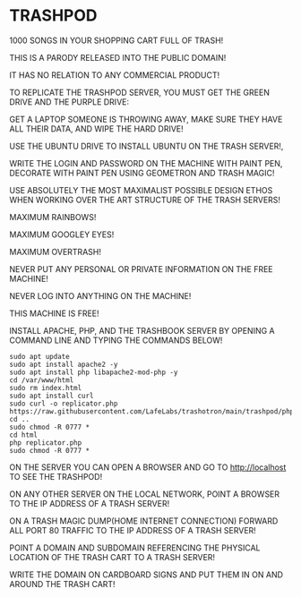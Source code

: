 # TRASHPOD
 
1000 SONGS IN YOUR SHOPPING CART FULL OF TRASH!

THIS IS A PARODY RELEASED INTO THE PUBLIC DOMAIN!

IT HAS NO RELATION TO ANY COMMERCIAL PRODUCT!

TO REPLICATE THE TRASHPOD SERVER, YOU MUST GET THE GREEN DRIVE AND THE PURPLE DRIVE:

GET A LAPTOP SOMEONE IS THROWING AWAY, MAKE SURE THEY HAVE ALL THEIR DATA, AND WIPE THE HARD DRIVE!

USE THE UBUNTU DRIVE TO INSTALL UBUNTU ON THE TRASH SERVER!,

WRITE THE LOGIN AND PASSWORD ON THE MACHINE WITH PAINT PEN, DECORATE WITH PAINT PEN USING GEOMETRON AND TRASH MAGIC!

USE ABSOLUTELY THE MOST MAXIMALIST POSSIBLE DESIGN ETHOS WHEN WORKING OVER THE ART STRUCTURE OF THE TRASH SERVERS!

MAXIMUM RAINBOWS!

MAXIMUM GOOGLEY EYES!

MAXIMUM OVERTRASH!

NEVER PUT ANY PERSONAL OR PRIVATE INFORMATION ON THE FREE MACHINE!

NEVER LOG INTO ANYTHING ON THE MACHINE!

THIS MACHINE IS FREE!

INSTALL APACHE, PHP, AND THE TRASHBOOK SERVER BY OPENING A COMMAND LINE AND TYPING THE COMMANDS BELOW!

```
sudo apt update
sudo apt install apache2 -y
sudo apt install php libapache2-mod-php -y
cd /var/www/html
sudo rm index.html
sudo apt install curl
sudo curl -o replicator.php https://raw.githubusercontent.com/LafeLabs/trashotron/main/trashpod/php/replicator.txt
cd ..
sudo chmod -R 0777 *
cd html
php replicator.php
sudo chmod -R 0777 *
```

ON THE SERVER YOU CAN OPEN A BROWSER AND GO TO [http://localhost](http://localhost) TO SEE THE TRASHPOD!

ON ANY OTHER SERVER ON THE LOCAL NETWORK, POINT A BROWSER TO THE IP ADDRESS OF A TRASH SERVER!

ON A TRASH MAGIC DUMP(HOME INTERNET CONNECTION) FORWARD ALL PORT 80 TRAFFIC TO THE IP ADDRESS OF A TRASH SERVER!

POINT A DOMAIN AND SUBDOMAIN REFERENCING THE PHYSICAL LOCATION OF THE TRASH CART TO A TRASH SERVER!

WRITE THE DOMAIN ON CARDBOARD SIGNS AND PUT THEM IN ON AND AROUND THE TRASH CART!
